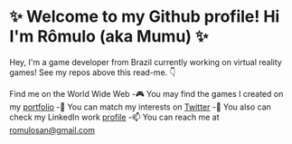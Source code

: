 # ✨  Welcome to my Github profile! Hi I'm Rômulo (aka Mumu) ✨

<!--
**romuloScripts/romuloScripts** is a ✨ _special_ ✨ repository because its `README.md` (this file) appears on your GitHub profile.

Here are some ideas to get you started:

- 🔭 I’m currently working on ...
- 🌱 I’m currently learning ...
- 👯 I’m looking to collaborate on ...
- 🤔 I’m looking for help with ...
- 💬 Ask me about ...
- 📫 How to reach me: ...
- 😄 Pronouns: ...
- ⚡ Fun fact: ...
-->

Hey, I'm a game developer from Brazil currently working on virtual reality games! See my repos above this read-me. 👇

Find me on the World Wide Web
-🎮 You may find the games I created on my [portfolio](https://romulosan.com/)
-🎵 You can match my interests on [Twitter](https://twitter.com/home)
-🔨 You also can check my LinkedIn work [profile](https://www.linkedin.com/in/romulosan/)
-📫 You can reach me at [romulosan@gmail.com](mailto:romulosan@gmail.com)

